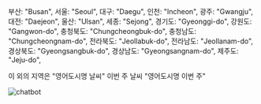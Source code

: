부산: "Busan",
서울: "Seoul",
대구: "Daegu",
인천: "Incheon",
광주: "Gwangju",
대전: "Daejeon",
울산: "Ulsan",
세종: "Sejong",
경기도: "Gyeonggi-do",
강원도: "Gangwon-do",
충청북도: "Chungcheongbuk-do",
충청남도: "Chungcheongnam-do",
전라북도: "Jeollabuk-do",
전라남도: "Jeollanam-do",
경상북도: "Gyeongsangbuk-do",
경상남도: "Gyeongsangnam-do",
제주도: "Jeju-do",

이 외의 지역은 "영어도시명 날씨"
이번 주 날씨 "영어도시명 이번 주"

![chatbot](https://github.com/dongkyun2331/chatbot/assets/119479530/adae8610-1701-4289-9cd8-9eabc2170fef)
